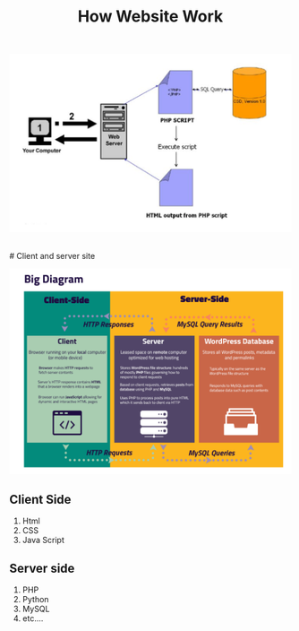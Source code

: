 <h1 align="Center">How Website Work</h1>
<br>


![Web Archi](./webArchi.png)

<br>
# Client and server site <br>

![Web Archi](./client&server.png)

## Client Side

1. Html
2. CSS
3. Java Script


## Server side

1. PHP
2. Python
3. MySQL
4. etc....
